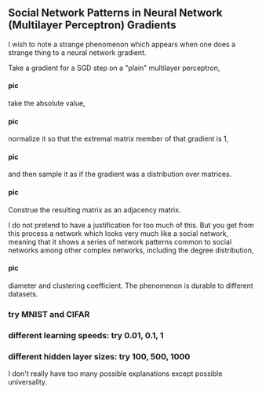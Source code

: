 Social Network Patterns in Neural Network (Multilayer Perceptron) Gradients
----

I wish to note a strange phenomenon which appears when one does a strange thing to a neural network gradient.

Take a gradient for a SGD step on a "plain" multilayer perceptron,

#### pic

take the absolute value,

#### pic

normalize it so that the extremal matrix member of that gradient is 1,

#### pic

and then sample it as if the gradient was a distribution over matrices.

#### pic

Construe the resulting matrix as an adjacency matrix.

I do not pretend to have a justification for too much of this. But you get from this process a network which looks very much like a social network, meaning that it shows a series of network patterns common to social networks among other complex networks, including the degree distribution,

#### pic

diameter and clustering coefficient. The phenomenon is durable to different datasets.

### try MNIST and CIFAR

### different learning speeds: try 0.01, 0.1, 1

### different hidden layer sizes: try 100, 500, 1000

I don't really have too many possible explanations except possible universality.
